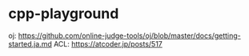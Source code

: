 # cpp-playground

oj: https://github.com/online-judge-tools/oj/blob/master/docs/getting-started.ja.md
ACL: https://atcoder.jp/posts/517
